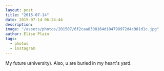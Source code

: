 ```yaml
---
layout: post
title: "2015-07-14"
date: 2015-07-14 06:24:44
description: 
image: "/assets/photos/201507/6f2caa8308164d104798972d4c981d1c.jpg"
author: Elise Plain
tags: 
  - photos
  - instagram
---
```


My future u(niversity). Also, u are buried in my heart&#39;s yard.
<p></p>
